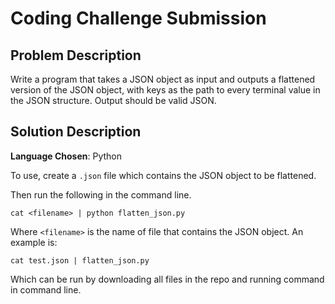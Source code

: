 # Coding Challenge Submission

## Problem Description
Write a program that takes a JSON object as input and outputs a flattened version of the JSON object, with keys as the path to every terminal value in the JSON structure. Output should be valid JSON.

## Solution Description
**Language Chosen**: Python

To use, create a `.json` file which contains the JSON object to be flattened.

Then run the following in the command line.
```
cat <filename> | python flatten_json.py
```
Where `<filename>` is the name of file that contains the JSON object. An example is:
```
cat test.json | flatten_json.py
```
Which can be run by downloading all files in the repo and running command in command line.
